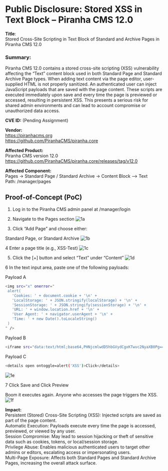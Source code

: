 # Public Disclosure: Stored XSS in Text Block – Piranha CMS 12.0 #

<b>Title</b>:<br> Stored Cross-Site Scripting in Text Block of Standard and Archive Pages in Piranha CMS 12.0

### Summary: ###
Piranha CMS 12.0 contains a stored cross-site scripting (XSS) vulnerability affecting the “Text” content block used in both Standard Page and Standard Archive Page types. When adding text content via the page editor, user-supplied HTML is not properly sanitized. An authenticated user can inject JavaScript payloads that are saved with the page content. These scripts are executed immediately upon save and every time the page is previewed or accessed, resulting in persistent XSS. This presents a serious risk for shared admin environments and can lead to account compromise or unauthorized data access.

<b>CVE ID:</b>
(Pending Assignment)

<b> Vendor:</b><br>
https://piranhacms.org<br>
https://github.com/PiranhaCMS/piranha.core

<b>Affected Product:</b><br>
Piranha CMS version 12.0<br>
https://github.com/PiranhaCMS/piranha.core/releases/tag/v12.0

<b>Affected Component:</b><br>
Pages → Standard Page / Standard Archive →  Content Block --> Text <br>
Path: /manager/pages<br>

## <b> Proof-of-Concept (PoC)</b> ##

1. Log in to the Piranha CMS admin panel at /manager/login
   
2. Navigate to the Pages section
![1a](https://github.com/user-attachments/assets/ee8ce140-4fc1-4d83-b232-ecc10443101d)

3. Click “Add Page” and choose either:

Standard Page, or Standard Archive
![1b](https://github.com/user-attachments/assets/905c69e7-1e5a-4c48-b77e-6c29165cfeb3)

4  Enter a page title (e.g., XSS-Test)
![1c](https://github.com/user-attachments/assets/97f37075-f8a7-4a04-92d9-3bcb309a723a)

5. Click the [+] button and select “Text” under “Content”
![1d](https://github.com/user-attachments/assets/6a7136e3-5d44-4877-8acc-6b5b457145c0)

6 In the text input area, paste one of the following payloads:

Payload A
 ```bash 
<img src="x" onerror="
  alert(
    'Cookies: ' + document.cookie + '\n' +
    'LocalStorage: ' + JSON.stringify(localStorage) + '\n' +
    'SessionStorage: ' + JSON.stringify(sessionStorage) + '\n' +
    'URL: ' + window.location.href + '\n' +
    'User Agent: ' + navigator.userAgent + '\n' +
    'Time: ' + new Date().toLocaleString()
  )
" />
 ```


Payload B

 ```bash 
<iframe src="data:text/html;base64,PHNjcmlwdD5hbGVydCgxKTwvc2NyaXB0Pg=="></iframe>
```

Payload C

 ```bash 
<details open ontoggle=alert('XSS')>Click</details>
```
![1e](https://github.com/user-attachments/assets/e0a6fa7d-4207-48d7-9ff1-a9c120ad02e0)


7 Click Save and  Click Preview

 Boom 
 it executes again. Anyone who accesses  the page triggers the XSS.
 ![1f](https://github.com/user-attachments/assets/d99f5dcb-be09-4dbb-8f93-55369c6b4418)


<b>Impact:</b>
<br>
Persistent (Stored) Cross-Site Scripting (XSS): Injected scripts are saved as part of the page content.<br>
Automatic Execution: Payloads execute every time the page is accessed, previewed, or viewed by any user.<br>
Session Compromise: May lead to session hijacking or theft of sensitive data such as cookies, tokens, or local/session storage.<br>
Privilege Abuse: Enables malicious authenticated users to target other admins or editors, escalating access or impersonating users.<br>
Multi-Page Exposure: Affects both Standard Pages and Standard Archive Pages, increasing the overall attack surface.<br>

